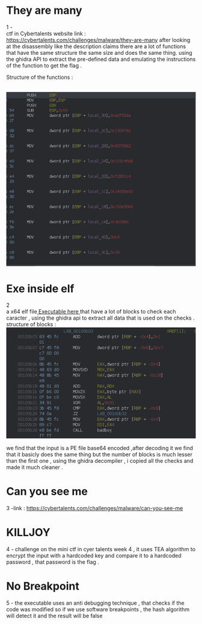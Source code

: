 # They are many

1 -</br> ctf in Cybertalents website link : https://cybertalents.com/challenges/malware/they-are-many
after looking at the disassembly like the description claims  there are a lot of  functions that have the same structure the same size and does the same thing.   using the ghidra API to extract the pre-defined data and emulating the instructions of the function to get the flag .  
 
Structure of the functions :

<br/>

<img src="They are many/ghidra.png"/> 

# Exe inside elf
2 <br/> a x64 elf file<a href="Exe inside elf/executable"> Executable here </a>  that have a lot of blocks to check each caracter , using the ghidra api to extract all data that is used on the checks . 
structure of blocks : 
<br/>
<img src="Exe inside elf/ghidra1.png ">

we find that the input is a PE file base64 encoded ,after decoding it  we find that it basicly does the same thing but the number of blocks is much lesser than the first one , using the ghidra decompiler , i copied all the checks and made it much cleaner .
# Can you see me 
3 -link : https://cybertalents.com/challenges/malware/can-you-see-me </b>

# KILLJOY

4 - challenge on the mini ctf in cyer talents week 4 ,  it uses TEA algorithm to encrypt the input with a hardcoded key and compare it to a hardcoded password , that password is the flag . 

# No Breakpoint

5 - the executable uses an anti debugging technique , that checks if the code was modified so if we use software breakpoints , the hash algorithm will detect it and the result will be false 
